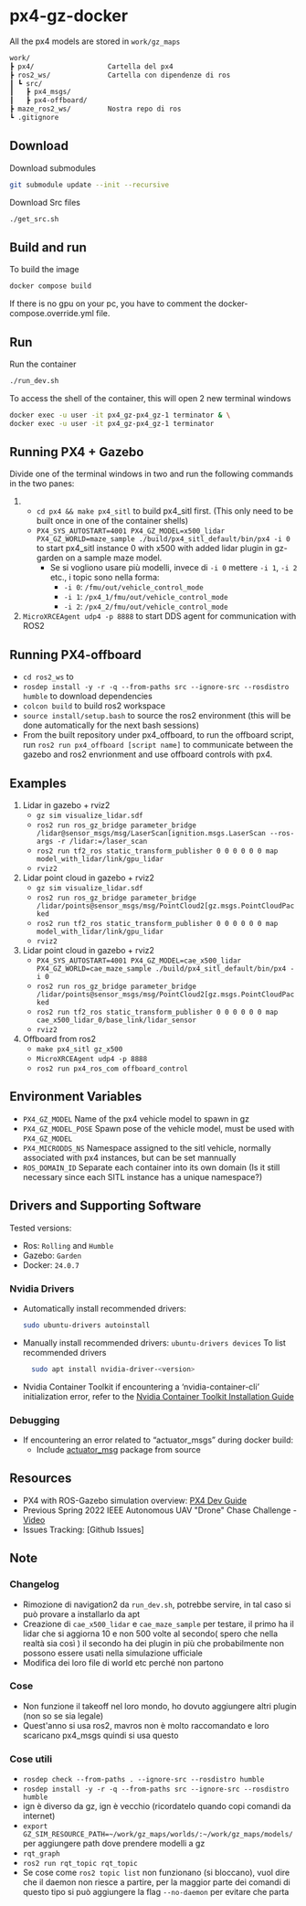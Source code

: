 # px4-gz-docker

All the px4 models are stored in `work/gz_maps`

```txt
work/
┣ px4/                  Cartella del px4
┣ ros2_ws/              Cartella con dipendenze di ros
┃ ┗ src/
┃   ┣ px4_msgs/
┃   ┣ px4-offboard/
┣ maze_ros2_ws/         Nostra repo di ros
┗ .gitignore
```

## Download

Download submodules

```bash
git submodule update --init --recursive
```

Download Src files

```bash
./get_src.sh
```

## Build and run

To build the image

```bash
docker compose build
```

If there is no gpu on your pc, you have to comment the docker-compose.override.yml file.

## Run

Run the container

```bash
./run_dev.sh
```

To access the shell of the container, this will open 2 new terminal windows

```bash
docker exec -u user -it px4_gz-px4_gz-1 terminator & \
docker exec -u user -it px4_gz-px4_gz-1 terminator
```

## Running PX4 + Gazebo

Divide one of the terminal windows in two and run the following commands in the two panes:

1.
   - `cd px4 && make px4_sitl` to build px4_sitl first. (This only need to be built once in one of the container shells)
   - `PX4_SYS_AUTOSTART=4001 PX4_GZ_MODEL=x500_lidar PX4_GZ_WORLD=maze_sample ./build/px4_sitl_default/bin/px4 -i 0` to start px4_sitl instance 0 with x500 with added lidar plugin in gz-garden on a sample maze model.
     - Se si vogliono usare più modelli, invece di `-i 0` mettere `-i 1`, `-i 2` etc., i topic sono nella forma:
       - `-i 0`: `/fmu/out/vehicle_control_mode`
       - `-i 1`: `/px4_1/fmu/out/vehicle_control_mode`
       - `-i 2`: `/px4_2/fmu/out/vehicle_control_mode`
1. `MicroXRCEAgent udp4 -p 8888` to start DDS agent for communication with ROS2

## Running PX4-offboard

- `cd ros2_ws` to
- `rosdep install -y -r -q --from-paths src --ignore-src --rosdistro humble` to download dependencies
- `colcon build` to build ros2 workspace
- `source install/setup.bash` to source the ros2 environment (this will be done automatically for the next bash sessions)
- From the built repository under px4_offboard, to run the offboard script, run `ros2 run px4_offboard [script name]` to communicate between the gazebo and ros2 envrionment and use offboard controls with px4.

## Examples

1. Lidar in gazebo + rviz2
   - `gz sim visualize_lidar.sdf`
   - `ros2 run ros_gz_bridge parameter_bridge /lidar@sensor_msgs/msg/LaserScan[ignition.msgs.LaserScan --ros-args -r /lidar:=/laser_scan`
   - `ros2 run tf2_ros static_transform_publisher 0 0 0 0 0 0 map model_with_lidar/link/gpu_lidar`
   - `rviz2`
2. Lidar point cloud in gazebo + rviz2
   - `gz sim visualize_lidar.sdf`
   - `ros2 run ros_gz_bridge parameter_bridge /lidar/points@sensor_msgs/msg/PointCloud2[gz.msgs.PointCloudPacked`
   - `ros2 run tf2_ros static_transform_publisher 0 0 0 0 0 0 map model_with_lidar/link/gpu_lidar`
   - `rviz2`
3. Lidar point cloud in gazebo + rviz2
   - `PX4_SYS_AUTOSTART=4001 PX4_GZ_MODEL=cae_x500_lidar PX4_GZ_WORLD=cae_maze_sample ./build/px4_sitl_default/bin/px4 -i 0`
   - `ros2 run ros_gz_bridge parameter_bridge /lidar/points@sensor_msgs/msg/PointCloud2[gz.msgs.PointCloudPacked`
   - `ros2 run tf2_ros static_transform_publisher 0 0 0 0 0 0 map cae_x500_lidar_0/base_link/lidar_sensor`
   - `rviz2`
4. Offboard from ros2
   - `make px4_sitl gz_x500`
   - `MicroXRCEAgent udp4 -p 8888`
   - `ros2 run px4_ros_com offboard_control`

## Environment Variables

- `PX4_GZ_MODEL` Name of the px4 vehicle model to spawn in gz
- `PX4_GZ_MODEL_POSE` Spawn pose of the vehicle model, must be used with `PX4_GZ_MODEL`
- `PX4_MICRODDS_NS` Namespace assigned to the sitl vehicle, normally associated with px4 instances, but can be set mannually
- `ROS_DOMAIN_ID` Separate each container into its own domain (Is it still necessary since each SITL instance has a unique namespace?)
  
## Drivers and Supporting Software

Tested versions:

- Ros: `Rolling` and `Humble`
- Gazebo: `Garden`
- Docker: `24.0.7`

### Nvidia Drivers

- Automatically install recommended drivers:

  ```bash
  sudo ubuntu-drivers autoinstall
  ```

- Manually install recommended drivers:
  `ubuntu-drivers devices` To list recommended drivers

  ```bash
    sudo apt install nvidia-driver-<version>
    ```

- Nvidia Container Toolkit
    if encountering a ‘nvidia-container-cli’ initialization error, refer to the [Nvidia Container Toolkit Installation Guide](https://docs.nvidia.com/datacenter/cloud-native/container-toolkit/latest/install-guide.html)

### Debugging

- If encountering an error related to “actuator_msgs” during docker build:
  - Include [actuator_msg](https://github.com/rudislabs/actuator_msgs) package from source

## Resources

- PX4 with ROS-Gazebo simulation overview: [PX4 Dev Guide](https://dev.px4.io/master/en/simulation/ros_interface.html)
- Previous Spring 2022 IEEE Autonomous UAV "Drone" Chase Challenge - [Video](https://www.youtube.com/watch?v=uISFK83FSmQ&ab_channel=JamesGoppert)
- Issues Tracking: [Github Issues]

## Note

### Changelog

- Rimozione di navigation2 da `run_dev.sh`, potrebbe servire, in tal caso si può provare a installarlo da apt
- Creazione di `cae_x500_lidar` e `cae_maze_sample` per testare, il primo ha il lidar che si aggiorna 10 e non 500 volte al secondo( spero che nella realtà sia così ) il secondo ha dei plugin in più che probabilmente non possono essere usati nella simulazione ufficiale
- Modifica dei loro file di world etc perché non partono

### Cose

- Non funzione il takeoff nel loro mondo, ho dovuto aggiungere altri plugin (non so se sia legale)
- Quest'anno si usa ros2, mavros non è molto raccomandato e loro scaricano px4_msgs quindi si usa questo

### Cose utili

- `rosdep check --from-paths . --ignore-src --rosdistro humble`
- `rosdep install -y -r -q --from-paths src --ignore-src --rosdistro humble`
- ign è diverso da gz, ign è vecchio (ricordatelo quando copi comandi da internet)
- `export GZ_SIM_RESOURCE_PATH=~/work/gz_maps/worlds/:~/work/gz_maps/models/` per aggiungere path dove prendere modelli a gz
- `rqt_graph`
- `ros2 run rqt_topic rqt_topic`
- Se cose come `ros2 topic list` non funzionano (si bloccano), vuol dire che il daemon non riesce a partire, per la maggior parte dei comandi di questo tipo si può aggiungere la flag `--no-daemon` per evitare che parta
